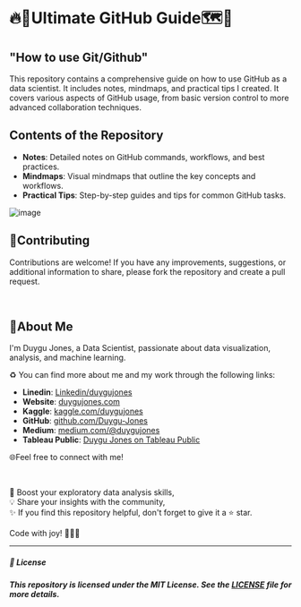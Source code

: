 # 🔥🎯Ultimate GitHub Guide🗺️📌
## "How to use Git/Github"

This repository contains a comprehensive guide on how to use GitHub as a data scientist. It includes notes, mindmaps, and practical tips I created.
It covers various aspects of GitHub usage, from basic version control to more advanced collaboration techniques.

## Contents of the Repository

- **Notes**: Detailed notes on GitHub commands, workflows, and best practices.
- **Mindmaps**: Visual mindmaps that outline the key concepts and workflows.
- **Practical Tips**: Step-by-step guides and tips for common GitHub tasks.



![image](https://github.com/Duygu-Jones/GitHub_Guide_byDuyguJ/assets/141514497/e4d40921-03f8-4b1a-98df-719879300fca)


## 🤝Contributing

Contributions are welcome! If you have any improvements, suggestions, or additional information to share, please fork the repository and create a pull request.

<br>

## 🌱About Me 

I'm Duygu Jones, a Data Scientist, passionate about data visualization, analysis, and machine learning. 

♻️ You can find more about me and my work through the following links:

- **Linedin**: [Linkedin/duygujones](https://www.linkedin.com/in/duygujones/)
- **Website**: [duygujones.com](https://duygujones.vercel.app/)
- **Kaggle**: [kaggle.com/duygujones](https://www.kaggle.com/duygujones)
- **GitHub**: [github.com/Duygu-Jones](https://github.com/Duygu-Jones)
- **Medium**: [medium.com/@duygujones](https://medium.com/@duygujones)
- **Tableau Public**: [Duygu Jones on Tableau Public](https://public.tableau.com/app/profile/duygu.jones/vizzes)

🌐Feel free to connect with me!

<br>

🎯 Boost your exploratory data analysis skills,<br>
💡 Share your insights with the community,<br>
✨ If you find this repository helpful, don't forget to give it a ⭐ star.<br>

Code with joy! 👩‍💻✨

---



##### 📜 License

##### This repository is licensed under the MIT License. See the [LICENSE](LICENSE) file for more details.
